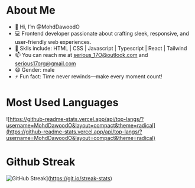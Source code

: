 # About Me

- 👋 Hi, I’m @MohdDawoodO
- 💻 Frontend developer passionate about crafting sleek, responsive, and user-friendly web experiences.
- 💪 Sklls include: HTML | CSS | Javascript | Typescript | React | Tailwind
- 📫 You can reach me at serious_17O@outlook.com and serious17org@gmail.com
- 😄 Gender: male
- ⚡ Fun fact: Time never rewinds—make every moment count!


# Most Used Languages

![https://github-readme-stats.vercel.app/api/top-langs/?username=MohdDawoodO&layout=compact&theme=radical](https://github-readme-stats.vercel.app/api/top-langs/?username=MohdDawoodO&layout=compact&theme=radical)


# Github Streak

![GitHub Streak](https://github-readme-streak-stats.herokuapp.com?user=MohdDawoodO&theme=dark)](https://git.io/streak-stats)

<!---
MohdDawoodO/MohdDawoodO is a ✨ special ✨ repository because its `README.md` (this file) appears on your GitHub profile.
You can click the Preview link to take a look at your changes.
--->
